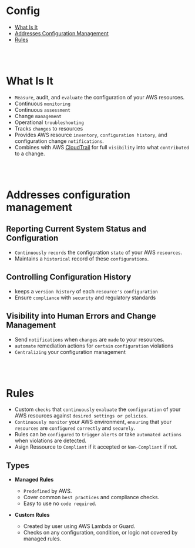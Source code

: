 # Config
* [What Is It](#what-is-it)
* [Addresses Configuration Management](#addresses-configuration-management)
* [Rules](#rules)

<br><br>

# What Is It
* `Measure`, audit, and `evaluate` the configuration of your AWS resources.
* Continuous `monitoring`
* Continuous `assessment`
* Change `management`
* Operational `troubleshooting`
* Tracks `changes` to resources
* Provides AWS resource `inventory`, `configuration history`, and configuration change `notifications`.
* Combines with AWS [CloudTrail](../Monitoring/CloudTrail.md) for full `visibility` into what `contributed` to a change.

<br/><br>

# Addresses configuration management
## Reporting Current System Status and Configuration
* `Continuously` `records` the configuration `state` of your AWS `resources`.
* Maintains a `historical` record of these `configurations`.

## Controlling Configuration History
* keeps a `version history` of each `resource's` `configuration`
* Ensure `compliance` with `security` and regulatory standards

## Visibility into Human Errors and Change Management
* Send `notifications` when `changes` are `made` to your resources.
* `automate` remediation actions for `certain` `configuration` violations
* `Centralizing` your configuration management

<br/><br/>

# Rules
* Custom `checks` that `continuously` `evaluate` the `configuration` of your AWS resources against `desired settings or policies`.
* `Continuously monitor` your AWS environment, `ensuring` that your `resources` are `configured` `correctly` and `securely`.
* Rules can be `configured` to `trigger` `alerts` or take `automated actions` when violations are detected.
* Asign Ressource to `Compliant` if it accepted or `Non-Compliant` if not.

## Types
* **Managed Rules**
    * `Predefined` by AWS.
    * Cover common `best practices` and compliance checks.
    * Easy to use no `code required`.

* **Custom Rules**
    * Created by user using AWS Lambda or Guard.
    * Checks on any configuration, condition, or logic not covered by managed rules.